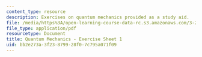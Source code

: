 ```yaml
---
content_type: resource
description: Exercises on quantum mechanics provided as a study aid.
file: /media/https%3A/open-learning-course-data-rc.s3.amazonaws.com/3-23-electrical-optical-and-magnetic-properties-of-materials-fall-2007/bb2e273a3f23879928f07c795a071f09_qm1.pdf
file_type: application/pdf
resourcetype: Document
title: Quantum Mechanics - Exercise Sheet 1
uid: bb2e273a-3f23-8799-28f0-7c795a071f09
---
```

